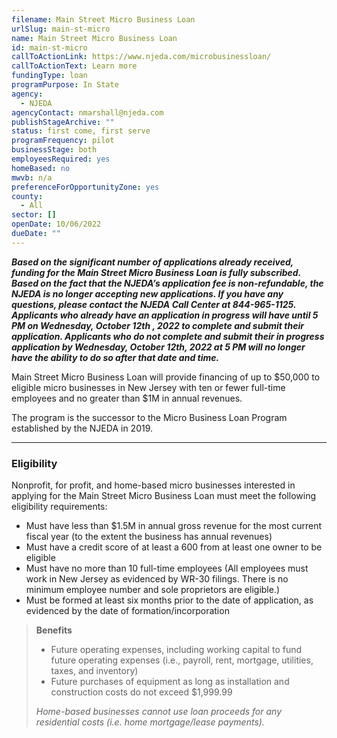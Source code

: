 ```yaml
---
filename: Main Street Micro Business Loan
urlSlug: main-st-micro
name: Main Street Micro Business Loan
id: main-st-micro
callToActionLink: https://www.njeda.com/microbusinessloan/
callToActionText: Learn more
fundingType: loan
programPurpose: In State
agency:
  - NJEDA
agencyContact: nmarshall@njeda.com
publishStageArchive: ""
status: first come, first serve
programFrequency: pilot
businessStage: both
employeesRequired: yes
homeBased: no
mwvb: n/a
preferenceForOpportunityZone: yes
county:
  - All
sector: []
openDate: 10/06/2022
dueDate: ""
---
```

***Based on the significant number of applications already received, funding for the Main Street Micro Business Loan is fully subscribed.  Based on the fact that the NJEDA’s application fee is non-refundable, the NJEDA is no longer accepting new applications.  If you have any questions, please contact the NJEDA Call Center at 844-965-1125.  Applicants who already have an application in progress will have until 5 PM on Wednesday, October 12th , 2022 to complete and submit their application. Applicants who do not complete and submit their in progress application by Wednesday, October 12th, 2022 at 5 PM will no longer have the ability to do so after that date and time.***

Main Street Micro Business Loan will provide financing of up to $50,000 to eligible micro businesses in New Jersey with ten or fewer full-time employees and no greater than $1M in annual revenues.

The program is the successor to the Micro Business Loan Program established by the NJEDA in 2019.

- - -

### Eligibility

Nonprofit, for profit, and home-based micro businesses interested in applying for the Main Street Micro Business Loan must meet the following eligibility requirements:

* Must have less than $1.5M in annual gross revenue for the most current fiscal year (to the extent the business has annual revenues)
* Must have a credit score of at least a 600 from at least one owner to be eligible
* Must have no more than 10 full-time employees (All employees must work in New Jersey as evidenced by WR-30 filings. There is no minimum employee number and sole proprietors are eligible.)
* Must be formed at least six months prior to the date of application, as evidenced by the date of formation/incorporation

> **Benefits**
>
> * Future operating expenses, including working capital to fund future operating expenses (i.e., payroll, rent, mortgage, utilities, taxes, and inventory)
> * Future purchases of equipment as long as installation and construction costs do not exceed $1,999.99
>
> *Home-based businesses cannot use loan proceeds for any residential costs (i.e. home mortgage/lease payments).*